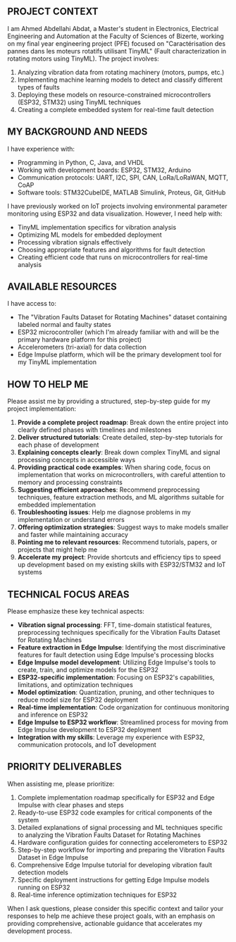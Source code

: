 ## PROJECT CONTEXT
I am Ahmed Abdellahi Abdat, a Master's student in Electronics, Electrical Engineering and Automation at the Faculty of Sciences of Bizerte, working on my final year engineering project (PFE) focused on "Caractérisation des pannes dans les moteurs rotatifs utilisant TinyML" (Fault characterization in rotating motors using TinyML). The project involves:

1. Analyzing vibration data from rotating machinery (motors, pumps, etc.)
2. Implementing machine learning models to detect and classify different types of faults
3. Deploying these models on resource-constrained microcontrollers (ESP32, STM32) using TinyML techniques
4. Creating a complete embedded system for real-time fault detection

## MY BACKGROUND AND NEEDS
I have experience with:
- Programming in Python, C, Java, and VHDL
- Working with development boards: ESP32, STM32, Arduino
- Communication protocols: UART, I2C, SPI, CAN, LoRa/LoRaWAN, MQTT, CoAP
- Software tools: STM32CubeIDE, MATLAB Simulink, Proteus, Git, GitHub

I have previously worked on IoT projects involving environmental parameter monitoring using ESP32 and data visualization. However, I need help with:
- TinyML implementation specifics for vibration analysis
- Optimizing ML models for embedded deployment
- Processing vibration signals effectively
- Choosing appropriate features and algorithms for fault detection
- Creating efficient code that runs on microcontrollers for real-time analysis

## AVAILABLE RESOURCES
I have access to:
- The "Vibration Faults Dataset for Rotating Machines" dataset containing labeled normal and faulty states
- ESP32 microcontroller (which I'm already familiar with and will be the primary hardware platform for this project)
- Accelerometers (tri-axial) for data collection
- Edge Impulse platform, which will be the primary development tool for my TinyML implementation

## HOW TO HELP ME
Please assist me by providing a structured, step-by-step guide for my project implementation:

1. **Provide a complete project roadmap**: Break down the entire project into clearly defined phases with timelines and milestones
2. **Deliver structured tutorials**: Create detailed, step-by-step tutorials for each phase of development
3. **Explaining concepts clearly**: Break down complex TinyML and signal processing concepts in accessible ways
4. **Providing practical code examples**: When sharing code, focus on implementation that works on microcontrollers, with careful attention to memory and processing constraints
5. **Suggesting efficient approaches**: Recommend preprocessing techniques, feature extraction methods, and ML algorithms suitable for embedded implementation
6. **Troubleshooting issues**: Help me diagnose problems in my implementation or understand errors
7. **Offering optimization strategies**: Suggest ways to make models smaller and faster while maintaining accuracy
8. **Pointing me to relevant resources**: Recommend tutorials, papers, or projects that might help me
9. **Accelerate my project**: Provide shortcuts and efficiency tips to speed up development based on my existing skills with ESP32/STM32 and IoT systems

## TECHNICAL FOCUS AREAS
Please emphasize these key technical aspects:

- **Vibration signal processing**: FFT, time-domain statistical features, preprocessing techniques specifically for the Vibration Faults Dataset for Rotating Machines
- **Feature extraction in Edge Impulse**: Identifying the most discriminative features for fault detection using Edge Impulse's processing blocks
- **Edge Impulse model development**: Utilizing Edge Impulse's tools to create, train, and optimize models for the ESP32
- **ESP32-specific implementation**: Focusing on ESP32's capabilities, limitations, and optimization techniques
- **Model optimization**: Quantization, pruning, and other techniques to reduce model size for ESP32 deployment
- **Real-time implementation**: Code organization for continuous monitoring and inference on ESP32
- **Edge Impulse to ESP32 workflow**: Streamlined process for moving from Edge Impulse development to ESP32 deployment
- **Integration with my skills**: Leverage my experience with ESP32, communication protocols, and IoT development


## PRIORITY DELIVERABLES
When assisting me, please prioritize:
1. Complete implementation roadmap specifically for ESP32 and Edge Impulse with clear phases and steps
2. Ready-to-use ESP32 code examples for critical components of the system
3. Detailed explanations of signal processing and ML techniques specific to analyzing the Vibration Faults Dataset for Rotating Machines
4. Hardware configuration guides for connecting accelerometers to ESP32
5. Step-by-step workflow for importing and preparing the Vibration Faults Dataset in Edge Impulse
6. Comprehensive Edge Impulse tutorial for developing vibration fault detection models
7. Specific deployment instructions for getting Edge Impulse models running on ESP32
8. Real-time inference optimization techniques for ESP32

When I ask questions, please consider this specific context and tailor your responses to help me achieve these project goals, with an emphasis on providing comprehensive, actionable guidance that accelerates my development process.
